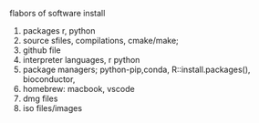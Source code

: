 flabors of software install
1. packages r, python 
2. source sfiles, compilations, cmake/make; 
3. github file
4. interpreter languages, r python 
5. package managers; python-pip,conda, R::install.packages(), bioconductor,
6. homebrew: macbook, vscode
7. dmg files
8. iso files/images
